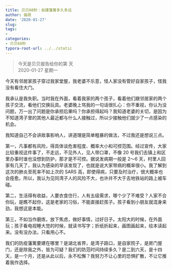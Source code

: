 ```yaml
---
title: 贝贝60秒：自建藩篱多久多远
author: 曲政
date: '2020-01-27'
slug: 
tags:
- 
categories:
- 贝贝60秒
typora-root-url: ../../static
---
```

> 今天是贝贝报告给你的第  天   
> 2020-01-27 星期一 

今天有邻居家孩子穿过我家堂屋，我老婆不乐意，怪人家没有管好自家孩子，怪我没有看住大门。

我承认是我失职。当时我在外面，看着我家的两个孩子，看着他们跟邻居家的两个孩子交流，看他们交换玩具。老婆晚上骂我的一句话很扎心：你不重视，你认为没问题，万一出了问题是你承担后果吗？你承担得起吗？我知道老婆的关切，是因为不知道湾子里的其他人最近都与什么人接触过，所以少接触他们就少了一点感染的机会。

我知道自己不会讲故事影响人，讲道理是简单粗暴的做法，不过我还是想说三点。

第一，凡事都有风险，得具体谈危害程度、概率大小和可控范围。经过宣传，大家比较重视这件事了，不走远，不见外人，见人带口罩，不像 20 号我们去镇上和区里办事时谁也没想到防护，那才是不可控。据说发病期一般是 2～6 天，村里人回家有几天了，我认为感染的早该发现了，也就是说大家带病的概率很小。我了解到这次的肺炎至死率不如上次的 SARS 高，即使得病，只要及时治疗，很大概率也会痊愈。所以，我认为见同湾子人的风险不大，也许并不大于去地铁站的路上被车碰。

第二，生活得有收益，人要衣食住行，人有五级需求，哪个少了不难受？人家不合你玩，是瞧不起你，这是老家的习俗，不能直接赶孩子。孩子看到小朋友就混身来劲，我想这是本能。

第三，不如当作磨炼，放下焦虑，做好事情，过好日子。太阳大的时候，在外面玩；孩子看电视睡大觉的时候，就读书写字；折纸折起来，画图画起来，绘本读起来。没有没办法，只看用心不。

我们的防疫藩篱要建在哪里？是湖北省界，是湾子路口，是自家院子，是房门屋门，还是除我之外，皆为可疑？我们的防范时间持续多久？是二到六天，是十四天，是一个月，还是从此以后，永不松懈？我努力不让心里的恐惧扩散，不让它推着我作选择。